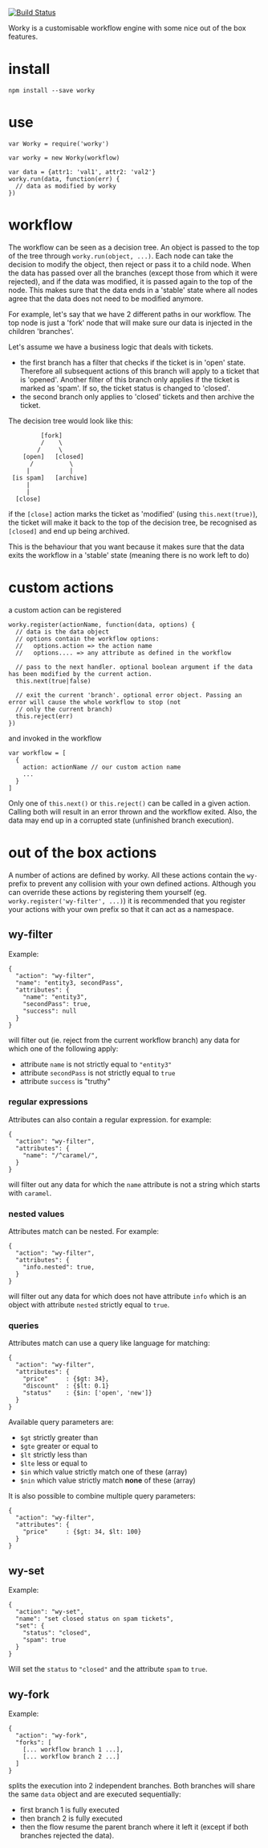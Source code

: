 [![Build Status](https://api.travis-ci.org/nherment/node-worky.png?branch=master)](https://travis-ci.org/nherment/node-worky)


Worky is a customisable workflow engine with some nice out of the box features.


# install

    npm install --save worky


# use

    var Worky = require('worky')

    var worky = new Worky(workflow)

    var data = {attr1: 'val1', attr2: 'val2'}
    worky.run(data, function(err) {
      // data as modified by worky
    })

# workflow

The workflow can be seen as a decision tree. An object is passed to the top of the tree through
```worky.run(object, ...)```. Each node can take the decision to modify the object, then reject or pass it to a child
node.
When the data has passed over all the branches (except those from which it were rejected), and if the data was modified,
it is passed again to the top of the node. This makes sure that the data ends in a 'stable' state where all nodes agree
that the data does not need to be modified anymore.

For example, let's say that we have 2 different paths in our workflow. The top node is just a 'fork' node that will make
sure our data is injected in the children 'branches'.

Let's assume we have a business logic that deals with tickets.

- the first branch has a filter that checks if the ticket is in 'open' state. Therefore all subsequent actions of this
branch will apply to a ticket that is 'opened'. Another filter of this branch only applies if the ticket is marked as
'spam'. If so, the ticket status is changed to 'closed'.
- the second branch only applies to 'closed' tickets and then archive the ticket.

The decision tree would look like this:

```
         [fork]
         /    \
        /     \
    [open]   [closed]
      /          \
     |           |
 [is spam]   [archive]
     |
     |
  [close]
```

if the ```[close]``` action marks the ticket as 'modified' (using ```this.next(true)```), the ticket will make it back
to the top of the decision tree, be recognised as ```[closed]``` and end up being archived.

This is the behaviour that you want because it makes sure that the data exits the workflow in a 'stable' state (meaning
there is no work left to do)

# custom actions

a custom action can be registered

    worky.register(actionName, function(data, options) {
      // data is the data object
      // options contain the workflow options:
      //   options.action => the action name
      //   options.... => any attribute as defined in the workflow

      // pass to the next handler. optional boolean argument if the data has been modified by the current action.
      this.next(true|false)

      // exit the current 'branch'. optional error object. Passing an error will cause the whole workflow to stop (not
      // only the current branch)
      this.reject(err)
    })

and invoked in the workflow

    var workflow = [
      {
        action: actionName // our custom action name
        ...
      }
    ]


Only one of ```this.next()``` or ```this.reject()``` can be called in a given action. Calling both will result in an
error thrown and the workflow exited. Also, the data may end up in a corrupted state (unfinished branch execution).


# out of the box actions

A number of actions are defined by worky. All these actions contain the ```wy-``` prefix to prevent any collision with
your own defined actions.
Although you can override these actions by registering them yourself (eg. ```worky.register('wy-filter', ...)```) it is
recommended that you register your actions with your own prefix so that it can act as a namespace.

## wy-filter

Example:

```
{
  "action": "wy-filter",
  "name": "entity3, secondPass",
  "attributes": {
    "name": "entity3",
    "secondPass": true,
    "success": null
  }
}
```

will filter out (ie. reject from the current workflow branch) any data for which one of the following apply:
- attribute ```name``` is not strictly equal to ```"entity3"```
- attribute ```secondPass``` is not strictly equal to ```true```
- attribute ```success``` is "truthy"

### regular expressions

Attributes can also contain a regular expression. for example:

```
{
  "action": "wy-filter",
  "attributes": {
    "name": "/^caramel/",
  }
}
```

will filter out any data for which the ```name``` attribute is not a string which starts with ```caramel```.

### nested values

Attributes match can be nested. For example:

```
{
  "action": "wy-filter",
  "attributes": {
    "info.nested": true,
  }
}
```

will filter out any data for which does not have attribute ```info``` which is an object with attribute ```nested```
strictly equal to ```true```.

### queries

Attributes match can use a query like language for matching:

```
{
  "action": "wy-filter",
  "attributes": {
    "price"     : {$gt: 34},
    "discount"  : {$lt: 0.1}
    "status"    : {$in: ['open', 'new']}
  }
}
```

Available query parameters are:

- ```$gt``` strictly greater than
- ```$gte``` greater or equal to
- ```$lt``` strictly less than
- ```$lte``` less or equal to
- ```$in``` which value strictly match one of these (array)
- ```$nin``` which value strictly match **none** of these (array)

It is also possible to combine multiple query parameters:


```
{
  "action": "wy-filter",
  "attributes": {
    "price"     : {$gt: 34, $lt: 100}
  }
}
```

## wy-set

Example:

```
{
  "action": "wy-set",
  "name": "set closed status on spam tickets",
  "set": {
    "status": "closed",
    "spam": true
  }
}
```

Will set the ```status``` to ```"closed"``` and the attribute ```spam``` to ```true```.


## wy-fork

Example:

```
{
  "action": "wy-fork",
  "forks": [
    [... workflow branch 1 ...],
    [... workflow branch 2 ...]
  ]
}
```

splits the execution into 2 independent branches. Both branches will share the same ```data``` object and are executed
sequentially:
- first branch 1 is fully executed
- then branch 2 is fully executed
- then the flow resume the parent branch where it left it (except if both branches rejected the data).
